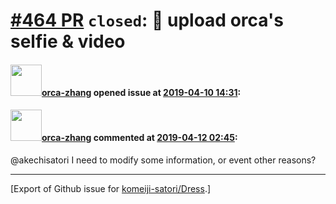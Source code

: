 # [\#464 PR](https://github.com/komeiji-satori/Dress/pull/464) `closed`: 🌸 upload orca's selfie & video

#### <img src="https://avatars.githubusercontent.com/u/13848506?u=f0ae1d25c2953f2f97420f85548fad54682894a2&v=4" width="50">[orca-zhang](https://github.com/orca-zhang) opened issue at [2019-04-10 14:31](https://github.com/komeiji-satori/Dress/pull/464):



#### <img src="https://avatars.githubusercontent.com/u/13848506?u=f0ae1d25c2953f2f97420f85548fad54682894a2&v=4" width="50">[orca-zhang](https://github.com/orca-zhang) commented at [2019-04-12 02:45](https://github.com/komeiji-satori/Dress/pull/464#issuecomment-482415671):

@akechisatori I need to modify some information, or event other reasons?


-------------------------------------------------------------------------------



[Export of Github issue for [komeiji-satori/Dress](https://github.com/komeiji-satori/Dress).]
